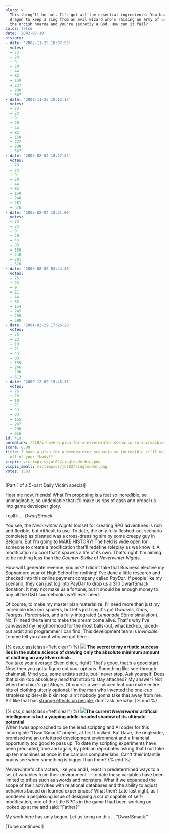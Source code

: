 ```yaml
---
blurb: >
  This thing'll be hot. It's got all the essential ingredients: You have to kill a
  dragon to keep a ring from an evil wizard who's raising an army of undead to fight
  the orcish hoarde and you're secretly a God. How can it fail?
color: false
date: '2002-07-19'
history:
- date: '2002-11-25 10:07:53'
  votes:
  - 73
  - 23
  - 9
  - 20
  - 44
  - 82
  - 150
  - 237
  - 280
  - 567
- date: '2002-11-25 10:12:17'
  votes:
  - 73
  - 23
  - 9
  - 20
  - 44
  - 82
  - 150
  - 237
  - 280
  - 567
- date: '2003-02-04 18:27:34'
  votes:
  - 73
  - 23
  - 9
  - 20
  - 44
  - 83
  - 150
  - 240
  - 281
  - 576
- date: '2003-02-04 18:31:00'
  votes:
  - 73
  - 23
  - 9
  - 20
  - 44
  - 83
  - 150
  - 240
  - 281
  - 576
- date: '2003-08-06 03:44:46'
  votes:
  - 75
  - 23
  - 9
  - 21
  - 44
  - 83
  - 154
  - 245
  - 285
  - 600
- date: '2004-02-29 17:26:28'
  votes:
  - 75
  - 23
  - 10
  - 21
  - 44
  - 83
  - 155
  - 246
  - 290
  - 613
- date: '2009-12-09 15:45:37'
  votes:
  - 75
  - 23
  - 10
  - 21
  - 44
  - 83
  - 155
  - 247
  - 290
  - 616
id: 419
permalink: /419/i-have-a-plan-for-a-neverwinter-scenario-so-incredible-itll-melt-the-skin-off-of-your-body/
score: 8.08
title: I have a plan for a Neverwinter scenario so incredible it'll melt the *skin*
  off of your *body!*
vicpic: victimpics/jul02/ringleaderbig.png
vicpic_small: victimpics/jul02/ringleader.png
votes: 1583
---
```


\[Part 1 of a 5-part Daily Victim special\]

Hear me now, friends! What I'm proposing is a feat so incredible, so
unimaginable, so undeniable that it'll make us rips of cash and propel
us into game developer glory.

I call it ... *DwarfSmack.*

You see, the *Neverwinter Nights* toolset for creating RPG adventures is
rich and flexible, but difficult to use. To date, the only fully
fleshed-out scenario completed as planned was a cross-dressing sim by
some creepy guy in Belgium. But I'm going to MAKE HISTORY! The field is
wide open for someone to create a modification that'll redefine roleplay
as we know it. A modification so cool that it spawns a life of its own.
That's right. I'm aiming to be nothing less than the *Counter-Strike* of
*Neverwinter Nights*.

How will I generate revenue, you ask? I didn't take that Business
elective my Sophomore year of High School for nothing! I've done a
little research and checked into this online payment company called
*PayDar*. If people like my scenario, they can just log into PayDar to
drop us a $10 DwarfSmack donation. It may not make us a fortune, but it
should be enough money to buy all the D&D sourcebooks we'll ever need.

Of course, to make my master plan materialize, I'll need more than just
my incredible idea (no spoilers, but let's just say it's got *Dwarves*,
*Guns*, *Teargas*, *Parachutes*, and a fully-integrated *Lemonade Stand*
simulation). No, I'll need the talent to make the dream come alive.
That's why I've canvassed my neighborhood for the most balls-out,
whacked-up, juiced-out artist and programmer I can find. This
development team is *invincible.* Lemme tell you about who we got
here...

{% css_class(class="left clear") %}
![](/img/victimpics/jul02/artguy.png) **The secret to my artistic success
lies in the subtle science of drawing only the absolute minimum amount
of clothing on any Elven chick.**  
 You take your average Elven chick, right? That's good, that's a good
start. Now, then you gotta figure out your options. Something like
see-through chainmail. Mind you, some artists settle, but I never stop.
Ask yourself: Does that bikini-top absolutely *need* that strap to stay
attached? My answer? Not when the chick's got *Magic*. Of course a
well-placed leaf can make entire bits of clothing utterly optional. I'm
the man who invented the one-cup strapless spider-silk bikini top, ain't
nobody gonna take that away from me. Art like that has [strange effects
on people](@/victim/406.md), don't ask me why.
{% end %}

{% css_class(class="left clear") %}
![](/img/victimpics/jul02/aiguy.png)**The current *Neverwinter*
artificial intelligence is but a yapping addle-headed shadow of its
ultimate potential**  
 When I was approached to be the lead scripting and AI coder for this
incorrigible "DwarfSmack" project, at first I balked. But Dave, the
ringleader, promised me an unfettered development environment and a
financial opportunity too good to pass up. To date my scripting
experiments have been precluded, time and again, by plebian reprobates
asking that I not take up ten machines at once in the campus computer
labs. Can't their infantile brains see when something is bigger than
them?
{% end %}

*Neverwinter's* characters, like you and I, react in predetermined ways
to a set of variables from their environment — to date these variables
have been limited to trifles such as swords and monsters. What if we
expanded the scope of their activities with relational databases and the
ability to adjust behaviors based on learned experiences? What then?
Late last night, as I pondered a perplexing issue of designing a script
capable of self-modification, one of the little NPCs in the game I had
been working on looked up at me and said: "Father?"

My work here has only begun. Let us bring on this ... "DwarfSmack."

\[To be continued!\]
